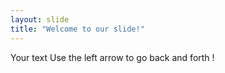 ```yaml
---
layout: slide
title: "Welcome to our slide!"
---
```

Your text
Use the left arrow to go back and forth !
